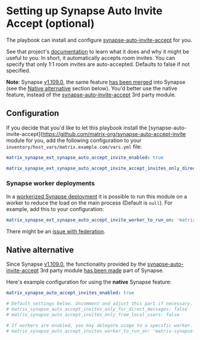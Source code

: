 # Setting up Synapse Auto Invite Accept (optional)

The playbook can install and configure [synapse-auto-invite-accept](https://github.com/matrix-org/synapse-auto-accept-invite) for you.

See that project's [documentation](https://github.com/matrix-org/synapse-auto-accept-invite) to learn what it does and why it might be useful to you. In short, it automatically accepts room invites. You can specify that only 1:1 room invites are auto-accepted. Defaults to false if not specified.

**Note**: Synapse [v1.109.0](https://github.com/element-hq/synapse/releases/tag/v1.109.0), the same feature [has been merged](https://github.com/element-hq/synapse/pull/17147) into Synapse (see the [Native alternative](#native-alternative) section below). You'd better use the native feature, instead of the [synapse-auto-invite-accept](https://github.com/matrix-org/synapse-auto-accept-invite) 3rd party module.


## Configuration

If you decide that you'd like to let this playbook install the [synapse-auto-invite-accept](https://github.com/matrix-org/synapse-auto-accept-invite module for you, add the following configuration to your `inventory/host_vars/matrix.example.com/vars.yml` file:

```yaml
matrix_synapse_ext_synapse_auto_accept_invite_enabled: true

matrix_synapse_ext_synapse_auto_accept_invite_accept_invites_only_direct_messages: true
```

### Synapse worker deployments

In a [workerized Synapse deployment](https://github.com/spantaleev/matrix-docker-ansible-deploy/blob/c9a842147e09647c355799ca024d65a5de66b099/docs/configuring-playbook-synapse.md#load-balancing-with-workers) it is possible to run this module on a worker to reduce the load on the main process (Default is `null`). For example, add this to your configuration:

```yaml
matrix_synapse_ext_synapse_auto_accept_invite_worker_to_run_on: 'matrix-synapse-worker-generic-0'
```

There might be an [issue with federation](https://github.com/matrix-org/synapse-auto-accept-invite/issues/18).


## Native alternative

Since Synapse [v1.109.0](https://github.com/element-hq/synapse/releases/tag/v1.109.0), the functionality provided by the [synapse-auto-invite-accept](https://github.com/matrix-org/synapse-auto-accept-invite) 3rd party module [has been made](https://github.com/element-hq/synapse/pull/17147) part of Synapse.

Here's example configuration for using the **native** Synapse feature:

```yml
matrix_synapse_auto_accept_invites_enabled: true

# Default settings below. Uncomment and adjust this part if necessary.
# matrix_synapse_auto_accept_invites_only_for_direct_messages: false
# matrix_synapse_auto_accept_invites_only_from_local_users: false

# If workers are enabled, you may delegate usage to a specific worker.
# matrix_synapse_auto_accept_invites_worker_to_run_on: 'matrix-synapse-worker-generic-0'
```
